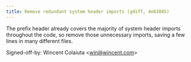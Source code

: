 ```yaml
---
title: Remove redundant system header imports (gdiff, 4e63885)
---
```


The prefix header already covers the majority of system header imports throughout the code, so remove those unnecessary imports, saving a few lines in many different files.

Signed-off-by: Wincent Colaiuta &lt;win@wincent.com&gt;
